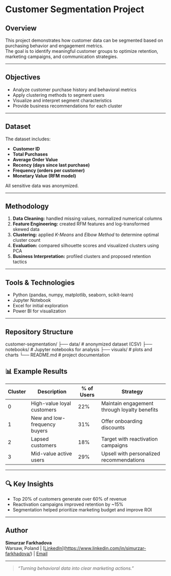 # Customer Segmentation Project

##  Overview
This project demonstrates how customer data can be segmented based on purchasing behavior and engagement metrics.  
The goal is to identify meaningful customer groups to optimize retention, marketing campaigns, and communication strategies.

---

##  Objectives
- Analyze customer purchase history and behavioral metrics  
- Apply clustering methods to segment users  
- Visualize and interpret segment characteristics  
- Provide business recommendations for each cluster  

---

##  Dataset
The dataset includes:
- **Customer ID**
- **Total Purchases**
- **Average Order Value**
- **Recency (days since last purchase)**
- **Frequency (orders per customer)**
- **Monetary Value (RFM model)**  

All sensitive data was anonymized.

---

##  Methodology
1. **Data Cleaning:** handled missing values, normalized numerical columns  
2. **Feature Engineering:** created RFM features and log-transformed skewed data  
3. **Clustering:** applied *K-Means* and *Elbow Method* to determine optimal cluster count  
4. **Evaluation:** compared silhouette scores and visualized clusters using PCA  
5. **Business Interpretation:** profiled clusters and proposed retention tactics  

---

##  Tools & Technologies
- Python (pandas, numpy, matplotlib, seaborn, scikit-learn)  
- Jupyter Notebook  
- Excel for initial exploration  
- Power BI for visualization  

---

##  Repository Structure
customer-segmentation/
├── data/ # anonymized dataset (CSV)
├── notebooks/ # Jupyter notebooks for analysis
├── visuals/ # plots and charts
└── README.md # project documentation
## 📊 Example Results
| Cluster | Description | % of Users | Strategy |
|----------|--------------|-------------|-----------|
| 0 | High-value loyal customers | 22% | Maintain engagement through loyalty benefits |
| 1 | New and low-frequency buyers | 31% | Offer onboarding discounts |
| 2 | Lapsed customers | 18% | Target with reactivation campaigns |
| 3 | Mid-value active users | 29% | Upsell with personalized recommendations |

---

## 🔍 Key Insights
- Top 20% of customers generate over 60% of revenue  
- Reactivation campaigns improved retention by ~15%  
- Segmentation helped prioritize marketing budget and improve ROI  

---

##  Author
**Simurzar Farkhadova**  
 Warsaw, Poland | [[LinkedIn](https://linkedin.com/in/simurzar)](https://www.linkedin.com/in/simurzar-farkhadova/) | [Email](mailto:simurzar@gmail.com)

---

> *“Turning behavioral data into clear marketing actions.”*
